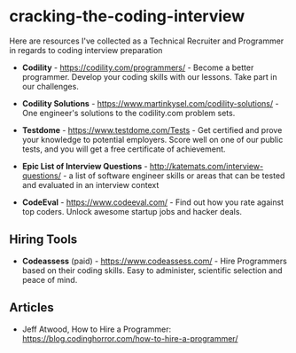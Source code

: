 # cracking-the-coding-interview
Here are resources I've collected as a Technical Recruiter and Programmer in regards to coding interview preparation

- **Codility** - https://codility.com/programmers/ - Become a better programmer. Develop your coding skills with our lessons. Take part in our challenges.

- **Codility Solutions** - https://www.martinkysel.com/codility-solutions/ - One engineer's solutions to the codility.com problem sets.

- **Testdome** - https://www.testdome.com/Tests - Get certified and prove your knowledge
to potential employers. Score well on one of our public tests, and you will get a free certificate of achievement. 

- **Epic List of Interview Questions** - http://katemats.com/interview-questions/ - a list of software engineer skills or areas that can be tested and evaluated in an interview context

- **CodeEval** - https://www.codeeval.com/ - Find out how you rate against top coders. Unlock awesome startup jobs and hacker deals.

## Hiring Tools

- **Codeassess** (paid) - https://www.codeassess.com/ - 
Hire Programmers based on their coding skills. Easy to administer, scientific selection and peace of mind.

## Articles
- Jeff Atwood, How to Hire a Programmer: https://blog.codinghorror.com/how-to-hire-a-programmer/
